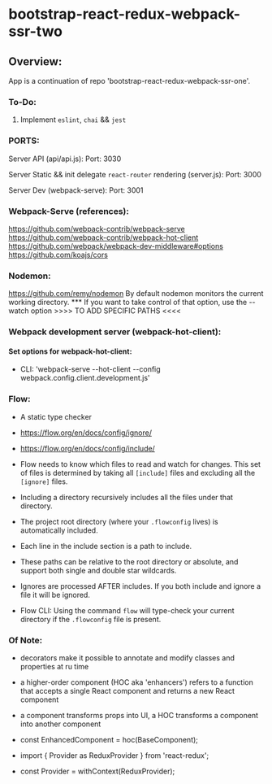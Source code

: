 # bootstrap-react-redux-webpack-ssr-two


## Overview:

App is a continuation of repo 'bootstrap-react-redux-webpack-ssr-one'.


### To-Do:

  1) Implement `eslint`, `chai` && `jest`


### PORTS:

  Server API (api/api.js):
    Port: 3030

  Server Static && init delegate `react-router` rendering (server.js):
    Port: 3000

  Server Dev (webpack-serve):
    Port: 3001


### Webpack-Serve (references):

  https://github.com/webpack-contrib/webpack-serve
  https://github.com/webpack-contrib/webpack-hot-client
  https://github.com/webpack/webpack-dev-middleware#options
  https://github.com/koajs/cors


### Nodemon:

  https://github.com/remy/nodemon
  By default nodemon monitors the current working directory. 
  *** If you want to take control of that option, use the --watch option >>>> TO ADD SPECIFIC PATHS <<<<


### Webpack development server (webpack-hot-client):


#### Set options for webpack-hot-client:

* CLI: 'webpack-serve --hot-client --config webpack.config.client.development.js'


### Flow:

* A static type checker

* https://flow.org/en/docs/config/ignore/
* https://flow.org/en/docs/config/include/

* Flow needs to know which files to read and watch for changes. This set of files is determined by taking all `[include]` files and excluding all the `[ignore]` files.
* Including a directory recursively includes all the files under that directory.
* The project root directory (where your `.flowconfig` lives) is automatically included.
* Each line in the include section is a path to include. 
* These paths can be relative to the root directory or absolute, and support both single and double star wildcards.

* Ignores are processed AFTER includes. If you both include and ignore a file it will be ignored.

* Flow CLI: Using the command `flow` will type-check your current directory if the `.flowconfig` file is present. 


### Of Note:

* decorators make it possible to annotate and modify classes and properties at ru time
* a higher-order component (HOC aka 'enhancers') refers to a function that accepts a single React component and returns a new React component
* a component transforms props into UI, a HOC transforms a component into another component

* const EnhancedComponent = hoc(BaseComponent);
* import { Provider as ReduxProvider } from 'react-redux';
* const Provider = withContext(ReduxProvider);
